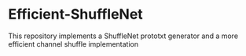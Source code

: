 # Efficient-ShuffleNet
This repository implements a ShuffleNet prototxt generator and a more efficient channel shuffle implementation
